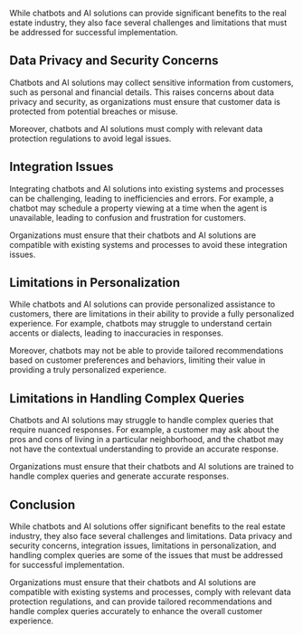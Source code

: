 

While chatbots and AI solutions can provide significant benefits to the real estate industry, they also face several challenges and limitations that must be addressed for successful implementation.

Data Privacy and Security Concerns
----------------------------------

Chatbots and AI solutions may collect sensitive information from customers, such as personal and financial details. This raises concerns about data privacy and security, as organizations must ensure that customer data is protected from potential breaches or misuse.

Moreover, chatbots and AI solutions must comply with relevant data protection regulations to avoid legal issues.

Integration Issues
------------------

Integrating chatbots and AI solutions into existing systems and processes can be challenging, leading to inefficiencies and errors. For example, a chatbot may schedule a property viewing at a time when the agent is unavailable, leading to confusion and frustration for customers.

Organizations must ensure that their chatbots and AI solutions are compatible with existing systems and processes to avoid these integration issues.

Limitations in Personalization
------------------------------

While chatbots and AI solutions can provide personalized assistance to customers, there are limitations in their ability to provide a fully personalized experience. For example, chatbots may struggle to understand certain accents or dialects, leading to inaccuracies in responses.

Moreover, chatbots may not be able to provide tailored recommendations based on customer preferences and behaviors, limiting their value in providing a truly personalized experience.

Limitations in Handling Complex Queries
---------------------------------------

Chatbots and AI solutions may struggle to handle complex queries that require nuanced responses. For example, a customer may ask about the pros and cons of living in a particular neighborhood, and the chatbot may not have the contextual understanding to provide an accurate response.

Organizations must ensure that their chatbots and AI solutions are trained to handle complex queries and generate accurate responses.

Conclusion
----------

While chatbots and AI solutions offer significant benefits to the real estate industry, they also face several challenges and limitations. Data privacy and security concerns, integration issues, limitations in personalization, and handling complex queries are some of the issues that must be addressed for successful implementation.

Organizations must ensure that their chatbots and AI solutions are compatible with existing systems and processes, comply with relevant data protection regulations, and can provide tailored recommendations and handle complex queries accurately to enhance the overall customer experience.

